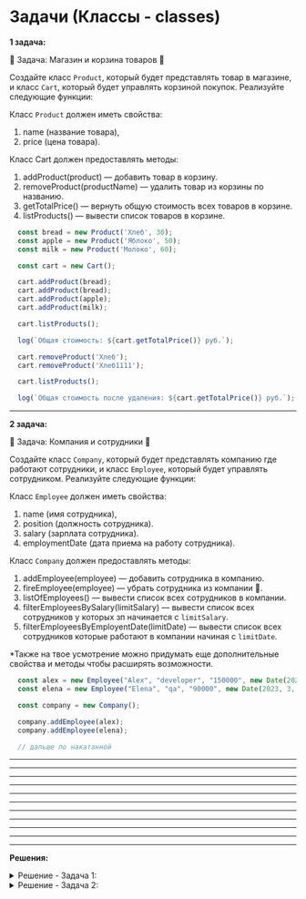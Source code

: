 # Задачи (Классы - classes)

**1 задача:**

🧲 Задача: Магазин и корзина товаров 🧲

Создайте класс `Product`, который будет представлять товар в магазине, и класс `Cart`, 
который будет управлять корзиной покупок. Реализуйте следующие функции:

Класс `Product` должен иметь свойства:

1) name (название товара),
2) price (цена товара).

Класс Cart должен предоставлять методы:

1) addProduct(product) — добавить товар в корзину.
2) removeProduct(productName) — удалить товар из корзины по названию.
3) getTotalPrice() — вернуть общую стоимость всех товаров в корзине.
4) listProducts() — вывести список товаров в корзине.
 
```JavaScript
  const bread = new Product('Хлеб', 30);
  const apple = new Product('Яблоко', 50);
  const milk = new Product('Молоко', 60);

  const cart = new Cart();

  cart.addProduct(bread);
  cart.addProduct(bread);
  cart.addProduct(apple);
  cart.addProduct(milk);

  cart.listProducts();

  log(`Общая стоимость: ${cart.getTotalPrice()} руб.`);

  cart.removeProduct('Хлеб');
  cart.removeProduct('Хлеб1111');

  cart.listProducts();

  log(`Общая стоимость после удаления: ${cart.getTotalPrice()} руб.`);
```

<hr/>

**2 задача:**

🧲 Задача: Компания и сотрудники 🧲

Создайте класс `Company`, который будет представлять компанию где работают сотрудники, и класс `Employee`, 
который будет управлять сотрудником. Реализуйте следующие функции:

Класс `Employee` должен иметь свойства:

1) name (имя сотрудника),
2) position (должность сотрудника).
3) salary (зарплата сотрудника).
3) employmentDate (дата приема на работу сотрудника).

Класс `Company` должен предоставлять методы:

1) addEmployee(employee) — добавить сотрудника в компанию.
2) fireEmployee(employee) — убрать сотрудника из компании 😬.
3) listOfEmployees() — вывести список всех сотрудников в компании.
4) filterEmployeesBySalary(limitSalary) — вывести список всех сотрудников у которых зп начинается с `limitSalary`.
5) filterEmployeesByEmployentDate(limitDate) — вывести список всех сотрудников которые работают в компании начиная с `limitDate`.

*Также на твое усмотрение можно придумать еще дополнительные свойства и методы чтобы расширять возможности.

```JavaScript
  const alex = new Employee("Alex", "developer", "150000", new Date(2022, 2, 5));
  const elena = new Employee("Elena", "qa", "90000", new Date(2023, 3, 7));

  const company = new Company();

  company.addEmployee(alex);
  company.addEmployee(elena);

  // дальше по накатанной
```


<hr/>


<hr/>
<hr/>
<hr/>
<hr/>
<hr/>
<hr/>
<hr/>
<hr/>
<hr/>
<hr/>

**Решения:**

<details>
    <summary>Решение - Задача 1: </summary>

```
  Решение смотри в 42 уроке 2 модуля Frontender[1.0]
```
</details>

<details>
    <summary>Решение - Задача 2: </summary>

```
  Решение похоже на первую задачу, тут подумай 😊
```
</details>
